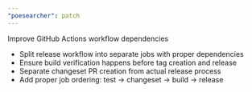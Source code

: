```yaml
---
"poesearcher": patch
---
```


Improve GitHub Actions workflow dependencies

- Split release workflow into separate jobs with proper dependencies
- Ensure build verification happens before tag creation and release
- Separate changeset PR creation from actual release process
- Add proper job ordering: test → changeset → build → release
